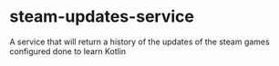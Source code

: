 # steam-updates-service
A service that will return a history of the updates of the steam games configured done to learn Kotlin
